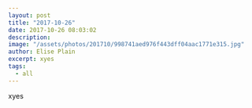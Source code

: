 ```yaml
---
layout: post
title: "2017-10-26"
date: 2017-10-26 08:03:02
description: 
image: "/assets/photos/201710/998741aed976f443dff04aac1771e315.jpg"
author: Elise Plain
excerpt: xyes
tags: 
  - all
---
```


xyes
<p></p>
